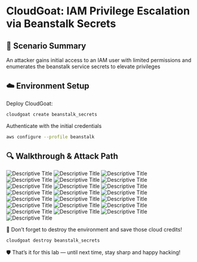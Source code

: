 # CloudGoat: IAM Privilege Escalation via Beanstalk Secrets

## 🧠 Scenario Summary

An attacker gains initial access to an IAM user with limited permissions and enumerates the beanstalk service secrets to elevate privileges

## ☁️ Environment Setup

Deploy CloudGoat:

```bash
cloudgoat create beanstalk_secrets
```

Authenticate with the initial credentials

```bash
aws configure --profile beanstalk
```

## 🔍 Walkthrough & Attack Path

![Descriptive Title](../../screenshots/beanstalk_secrets/2025-05-11%2023_38_29-CloudKali%20-%20VMware%20Workstation.png)
![Descriptive Title](../../screenshots/beanstalk_secrets/2025-05-11%2023_38_51-.png)
![Descriptive Title](../../screenshots/beanstalk_secrets/2025-05-12%2000_58_21-CloudKali%20-%20VMware%20Workstation.png)
![Descriptive Title](../../screenshots/beanstalk_secrets/2025-05-12%2000_59_02-CloudKali%20-%20VMware%20Workstation.png)
![Descriptive Title](../../screenshots/beanstalk_secrets/2025-05-12%2000_59_33-CloudKali%20-%20VMware%20Workstation.png)
![Descriptive Title](../../screenshots/beanstalk_secrets/2025-05-12%2001_00_14-.png)
![Descriptive Title](../../screenshots/beanstalk_secrets/2025-05-12%2001_00_22-CloudKali%20-%20VMware%20Workstation.png)
![Descriptive Title](../../screenshots/beanstalk_secrets/2025-05-12%2001_00_35-CloudKali%20-%20VMware%20Workstation.png)
![Descriptive Title](../../screenshots/beanstalk_secrets/2025-05-12%2001_01_13-CloudKali%20-%20VMware%20Workstation.png)
![Descriptive Title](../../screenshots/beanstalk_secrets/2025-05-12%2001_01_25-CloudKali%20-%20VMware%20Workstation.png)
![Descriptive Title](../../screenshots/beanstalk_secrets/2025-05-12%2001_03_04-CloudKali%20-%20VMware%20Workstation.png)
![Descriptive Title](../../screenshots/beanstalk_secrets/2025-05-12%2001_03_33-CloudKali%20-%20VMware%20Workstation.png)
![Descriptive Title](../../screenshots/beanstalk_secrets/2025-05-12%2001_03_44-CloudKali%20-%20VMware%20Workstation.png)
![Descriptive Title](../../screenshots/beanstalk_secrets/2025-05-12%2001_06_33-CloudKali%20-%20VMware%20Workstation.png)
![Descriptive Title](../../screenshots/beanstalk_secrets/2025-05-12%2001_06_46-CloudKali%20-%20VMware%20Workstation.png)
![Descriptive Title](../../screenshots/beanstalk_secrets/2025-05-12%2001_07_00-CloudKali%20-%20VMware%20Workstation.png)
![Descriptive Title](../../screenshots/beanstalk_secrets/2025-05-12%2001_07_41-CloudKali%20-%20VMware%20Workstation.png)
![Descriptive Title](../../screenshots/beanstalk_secrets/2025-05-12%2001_08_14-CloudKali%20-%20VMware%20Workstation.png)
![Descriptive Title](../../screenshots/beanstalk_secrets/2025-05-12%2001_08_31-CloudKali%20-%20VMware%20Workstation.png)
![Descriptive Title](../../screenshots/beanstalk_secrets/2025-05-12%2001_08_43-CloudKali%20-%20VMware%20Workstation.png)
![Descriptive Title](../../screenshots/beanstalk_secrets/2025-05-12%2001_09_09-CloudKali%20-%20VMware%20Workstation.png)
![Descriptive Title](../../screenshots/beanstalk_secrets/2025-05-12%2001_09_31-CloudKali%20-%20VMware%20Workstation.png)

💸 Don’t forget to destroy the environment and save those cloud credits!

```bash
cloudgoat destroy beanstalk_secrets
```

🛡️ That’s it for this lab — until next time, stay sharp and happy hacking!
